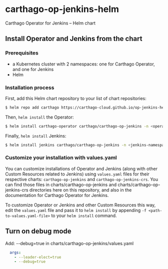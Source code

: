 # carthago-op-jenkins-helm
Carthago Operator for Jenkins – Helm chart

## Install Operator and Jenkins from the chart
### Prerequisites
* a Kubernetes cluster with 2 namespaces: one for Carthago Operator, and one for Jenkins
* Helm
### Installation process
First, add this Helm chart repository to your list of chart repositories:
```bash
$ helm repo add carthago https://carthago-cloud.github.io/op-jenkins-helm/
```
Then, `helm install` the Operator:
```bash
$ helm install carthago-operator carthago/carthago-op-jenkins -n <operator-namespace>
```
Finally, `helm install` Jenkins:
```bash
$ helm install jenkins carthago/carthago-op-jenkins -n <jenkins-namespace>
```

### Customize your installation with values.yaml
You can customize installations of Operator and Jenkins (along with other Custom Resources related to Jenkins) using `values.yaml`
files for their respective charts: `carthago-op-jenkins` and `carthago-op-jenkins-crs`.
You can find those files in charts/carthago-op-jenkins and charts/carthago-op-jenkins-crs directories here on this repository,
and also in the documentation for Carthago Operator for Jenkins.

To customize Operator or Jenkins and other Custom Resources this way, edit the `values.yaml` file and pass it to `helm install`
by appending `-f <path-to-values.yaml-file>` to your `helm install` command.

## Turn on debug mode
Add: --debug=true in charts/carthago-op-jenkins/values.yaml

```yaml
  args:
    - --leader-elect=true
    - --debug=true
```